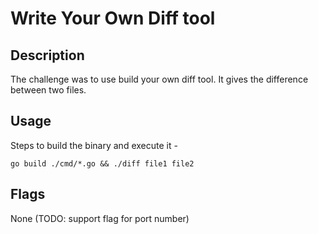 # Write Your Own Diff tool

## Description
The challenge was to use build your own diff tool.
It gives the difference between two files.

## Usage

Steps to build the binary and execute it -
```
go build ./cmd/*.go && ./diff file1 file2
``` 

## Flags
None (TODO: support flag for port number)